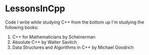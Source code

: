 # LessonsInCpp
Code I write while studying C++ from the bottom up
I'm studying the following books:
1. C++ for Mathematicians by Scheinerman
2. Absolute C++ by Walter Savitch
3. Data Structures and Algorithms in C++ by Michael Goodrich
